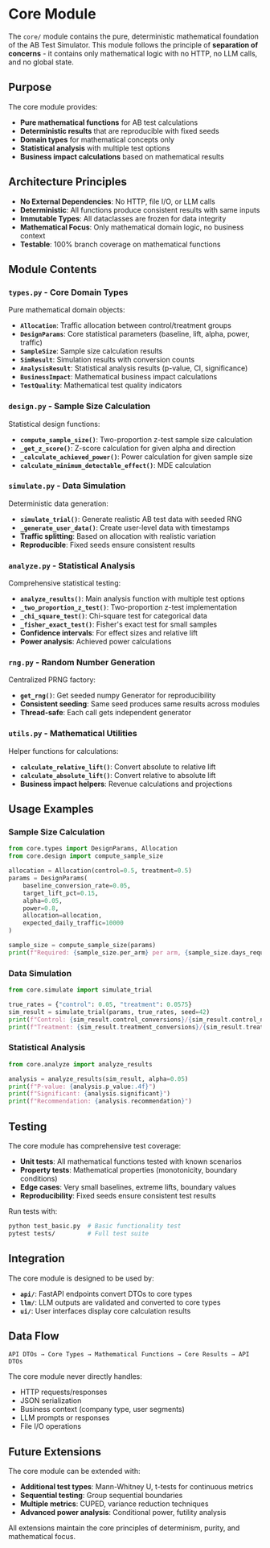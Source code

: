 # Core Module

The `core/` module contains the pure, deterministic mathematical foundation of the AB Test Simulator. This module follows the principle of **separation of concerns** - it contains only mathematical logic with no HTTP, no LLM calls, and no global state.

## Purpose

The core module provides:
- **Pure mathematical functions** for AB test calculations
- **Deterministic results** that are reproducible with fixed seeds
- **Domain types** for mathematical concepts only
- **Statistical analysis** with multiple test options
- **Business impact calculations** based on mathematical results

## Architecture Principles

- **No External Dependencies**: No HTTP, file I/O, or LLM calls
- **Deterministic**: All functions produce consistent results with same inputs
- **Immutable Types**: All dataclasses are frozen for data integrity
- **Mathematical Focus**: Only mathematical domain logic, no business context
- **Testable**: 100% branch coverage on mathematical functions

## Module Contents

### `types.py` - Core Domain Types
Pure mathematical domain objects:

- **`Allocation`**: Traffic allocation between control/treatment groups
- **`DesignParams`**: Core statistical parameters (baseline, lift, alpha, power, traffic)
- **`SampleSize`**: Sample size calculation results
- **`SimResult`**: Simulation results with conversion counts
- **`AnalysisResult`**: Statistical analysis results (p-value, CI, significance)
- **`BusinessImpact`**: Mathematical business impact calculations
- **`TestQuality`**: Mathematical test quality indicators

### `design.py` - Sample Size Calculation
Statistical design functions:

- **`compute_sample_size()`**: Two-proportion z-test sample size calculation
- **`_get_z_score()`**: Z-score calculation for given alpha and direction
- **`_calculate_achieved_power()`**: Power calculation for given sample size
- **`calculate_minimum_detectable_effect()`**: MDE calculation

### `simulate.py` - Data Simulation
Deterministic data generation:

- **`simulate_trial()`**: Generate realistic AB test data with seeded RNG
- **`_generate_user_data()`**: Create user-level data with timestamps
- **Traffic splitting**: Based on allocation with realistic variation
- **Reproducible**: Fixed seeds ensure consistent results

### `analyze.py` - Statistical Analysis
Comprehensive statistical testing:

- **`analyze_results()`**: Main analysis function with multiple test options
- **`_two_proportion_z_test()`**: Two-proportion z-test implementation
- **`_chi_square_test()`**: Chi-square test for categorical data
- **`_fisher_exact_test()`**: Fisher's exact test for small samples
- **Confidence intervals**: For effect sizes and relative lift
- **Power analysis**: Achieved power calculations

### `rng.py` - Random Number Generation
Centralized PRNG factory:

- **`get_rng()`**: Get seeded numpy Generator for reproducibility
- **Consistent seeding**: Same seed produces same results across modules
- **Thread-safe**: Each call gets independent generator

### `utils.py` - Mathematical Utilities
Helper functions for calculations:

- **`calculate_relative_lift()`**: Convert absolute to relative lift
- **`calculate_absolute_lift()`**: Convert relative to absolute lift
- **Business impact helpers**: Revenue calculations and projections

## Usage Examples

### Sample Size Calculation
```python
from core.types import DesignParams, Allocation
from core.design import compute_sample_size

allocation = Allocation(control=0.5, treatment=0.5)
params = DesignParams(
    baseline_conversion_rate=0.05,
    target_lift_pct=0.15,
    alpha=0.05,
    power=0.8,
    allocation=allocation,
    expected_daily_traffic=10000
)

sample_size = compute_sample_size(params)
print(f"Required: {sample_size.per_arm} per arm, {sample_size.days_required} days")
```

### Data Simulation
```python
from core.simulate import simulate_trial

true_rates = {"control": 0.05, "treatment": 0.0575}
sim_result = simulate_trial(params, true_rates, seed=42)
print(f"Control: {sim_result.control_conversions}/{sim_result.control_n}")
print(f"Treatment: {sim_result.treatment_conversions}/{sim_result.treatment_n}")
```

### Statistical Analysis
```python
from core.analyze import analyze_results

analysis = analyze_results(sim_result, alpha=0.05)
print(f"P-value: {analysis.p_value:.4f}")
print(f"Significant: {analysis.significant}")
print(f"Recommendation: {analysis.recommendation}")
```

## Testing

The core module has comprehensive test coverage:

- **Unit tests**: All mathematical functions tested with known scenarios
- **Property tests**: Mathematical properties (monotonicity, boundary conditions)
- **Edge cases**: Very small baselines, extreme lifts, boundary values
- **Reproducibility**: Fixed seeds ensure consistent test results

Run tests with:
```bash
python test_basic.py  # Basic functionality test
pytest tests/         # Full test suite
```

## Integration

The core module is designed to be used by:

- **`api/`**: FastAPI endpoints convert DTOs to core types
- **`llm/`**: LLM outputs are validated and converted to core types
- **`ui/`**: User interfaces display core calculation results

## Data Flow

```
API DTOs → Core Types → Mathematical Functions → Core Results → API DTOs
```

The core module never directly handles:
- HTTP requests/responses
- JSON serialization
- Business context (company type, user segments)
- LLM prompts or responses
- File I/O operations

## Future Extensions

The core module can be extended with:
- **Additional test types**: Mann-Whitney U, t-tests for continuous metrics
- **Sequential testing**: Group sequential boundaries
- **Multiple metrics**: CUPED, variance reduction techniques
- **Advanced power analysis**: Conditional power, futility analysis

All extensions maintain the core principles of determinism, purity, and mathematical focus.
